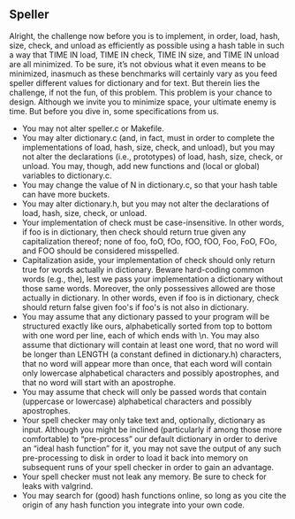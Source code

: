 ## Speller

Alright, the challenge now before you is to implement, in order, load, hash, size, check, and unload as efficiently as possible using a hash table in such a way that TIME IN load, TIME IN check, TIME IN size, and TIME IN unload are all minimized. To be sure, it’s not obvious what it even means to be minimized, inasmuch as these benchmarks will certainly vary as you feed speller different values for dictionary and for text. But therein lies the challenge, if not the fun, of this problem. This problem is your chance to design. Although we invite you to minimize space, your ultimate enemy is time. But before you dive in, some specifications from us.

- You may not alter speller.c or Makefile.
- You may alter dictionary.c (and, in fact, must in order to complete the implementations of load, hash, size, check, and unload), but you may not alter the declarations (i.e., prototypes) of load, hash, size, check, or unload. You may, though, add new functions and (local or global) variables to dictionary.c.
- You may change the value of N in dictionary.c, so that your hash table can have more buckets.
- You may alter dictionary.h, but you may not alter the declarations of load, hash, size, check, or unload.
- Your implementation of check must be case-insensitive. In other words, if foo is in dictionary, then check should return true given any capitalization thereof; none of foo, foO, fOo, fOO, fOO, Foo, FoO, FOo, and FOO should be considered misspelled.
- Capitalization aside, your implementation of check should only return true for words actually in dictionary. Beware hard-coding common words (e.g., the), lest we pass your implementation a dictionary without those same words. Moreover, the only possessives allowed are those actually in dictionary. In other words, even if foo is in dictionary, check should return false given foo's if foo's is not also in dictionary.
- You may assume that any dictionary passed to your program will be structured exactly like ours, alphabetically sorted from top to bottom with one word per line, each of which ends with \n. You may also assume that dictionary will contain at least one word, that no word will be longer than LENGTH (a constant defined in dictionary.h) characters, that no word will appear more than once, that each word will contain only lowercase alphabetical characters and possibly apostrophes, and that no word will start with an apostrophe.
- You may assume that check will only be passed words that contain (uppercase or lowercase) alphabetical characters and possibly apostrophes.
- Your spell checker may only take text and, optionally, dictionary as input. Although you might be inclined (particularly if among those more comfortable) to “pre-process” our default dictionary in order to derive an “ideal hash function” for it, you may not save the output of any such pre-processing to disk in order to load it back into memory on subsequent runs of your spell checker in order to gain an advantage.
- Your spell checker must not leak any memory. Be sure to check for leaks with valgrind.
- You may search for (good) hash functions online, so long as you cite the origin of any hash function you integrate into your own code.
